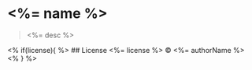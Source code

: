 # <%= name %>
> <%= desc %>

<% if(license){ %>
    ## License
    <%= license %>  © <%= authorName %>
<% } %>